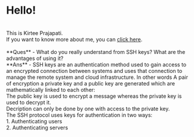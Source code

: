 # Hello! 
<br>
This is Kirtee Prajapati. <br>
If you want to know more about me, you can <a href = "https://github.com/KIRTEE-TECH">click here</a>. <br>
<br>
**Ques** - What do you really understand from SSH keys? What are the advantages of using it?<br>
**Ans** - SSH keys are an authentication method used to gain access to an encrypted connection between systems and uses that connection to manage the remote system and cloud infrastructure. 
In other words A pair of encryption a private key and a public key are generated which are mathematically linked to each other:<br>
       The public key is used to encrypt a message whereas the private key is used to decrypt it. <br>
       Decription can only be done by one with access to the private key.<br> 
The SSH protocol uses keys for authentication in two ways:<br>
       1. Authenticating users<br>
       2. Authenticating servers<br>

